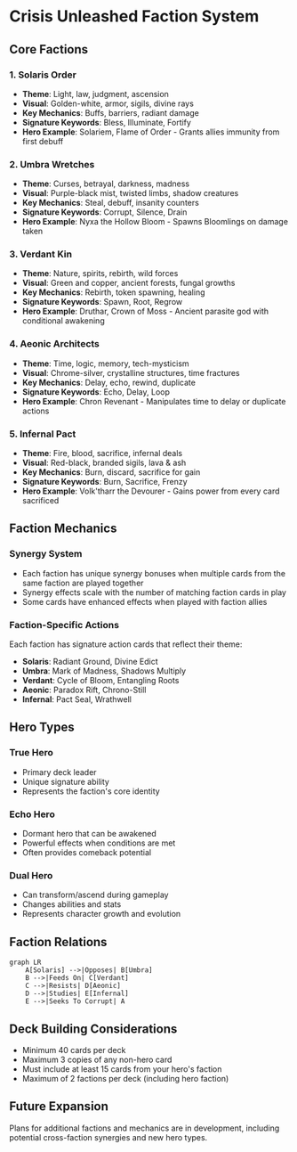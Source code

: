 # Crisis Unleashed Faction System

## Core Factions

### 1. Solaris Order

- **Theme**: Light, law, judgment, ascension
- **Visual**: Golden-white, armor, sigils, divine rays
- **Key Mechanics**: Buffs, barriers, radiant damage
- **Signature Keywords**: Bless, Illuminate, Fortify
- **Hero Example**: Solariem, Flame of Order - Grants allies immunity from first debuff

### 2. Umbra Wretches

- **Theme**: Curses, betrayal, darkness, madness
- **Visual**: Purple-black mist, twisted limbs, shadow creatures
- **Key Mechanics**: Steal, debuff, insanity counters
- **Signature Keywords**: Corrupt, Silence, Drain
- **Hero Example**: Nyxa the Hollow Bloom - Spawns Bloomlings on damage taken

### 3. Verdant Kin

- **Theme**: Nature, spirits, rebirth, wild forces
- **Visual**: Green and copper, ancient forests, fungal growths
- **Key Mechanics**: Rebirth, token spawning, healing
- **Signature Keywords**: Spawn, Root, Regrow
- **Hero Example**: Druthar, Crown of Moss - Ancient parasite god with conditional awakening

### 4. Aeonic Architects

- **Theme**: Time, logic, memory, tech-mysticism
- **Visual**: Chrome-silver, crystalline structures, time fractures
- **Key Mechanics**: Delay, echo, rewind, duplicate
- **Signature Keywords**: Echo, Delay, Loop
- **Hero Example**: Chron Revenant - Manipulates time to delay or duplicate actions

### 5. Infernal Pact

- **Theme**: Fire, blood, sacrifice, infernal deals
- **Visual**: Red-black, branded sigils, lava & ash
- **Key Mechanics**: Burn, discard, sacrifice for gain
- **Signature Keywords**: Burn, Sacrifice, Frenzy
- **Hero Example**: Volk'tharr the Devourer - Gains power from every card sacrificed

## Faction Mechanics

### Synergy System

- Each faction has unique synergy bonuses when multiple cards from the same faction are played together
- Synergy effects scale with the number of matching faction cards in play
- Some cards have enhanced effects when played with faction allies

### Faction-Specific Actions

Each faction has signature action cards that reflect their theme:

- **Solaris**: Radiant Ground, Divine Edict
- **Umbra**: Mark of Madness, Shadows Multiply
- **Verdant**: Cycle of Bloom, Entangling Roots
- **Aeonic**: Paradox Rift, Chrono-Still
- **Infernal**: Pact Seal, Wrathwell

## Hero Types

### True Hero

- Primary deck leader
- Unique signature ability
- Represents the faction's core identity

### Echo Hero

- Dormant hero that can be awakened
- Powerful effects when conditions are met
- Often provides comeback potential

### Dual Hero

- Can transform/ascend during gameplay
- Changes abilities and stats
- Represents character growth and evolution

## Faction Relations

```mermaid
graph LR
    A[Solaris] -->|Opposes| B[Umbra]
    B -->|Feeds On| C[Verdant]
    C -->|Resists| D[Aeonic]
    D -->|Studies| E[Infernal]
    E -->|Seeks To Corrupt| A
```

## Deck Building Considerations

- Minimum 40 cards per deck
- Maximum 3 copies of any non-hero card
- Must include at least 15 cards from your hero's faction
- Maximum of 2 factions per deck (including hero faction)

## Future Expansion

Plans for additional factions and mechanics are in development, including potential cross-faction synergies and new hero types.
